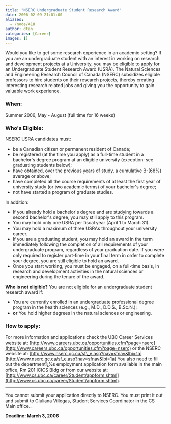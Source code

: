 ```yaml
---
title: "NSERC Undergraduate Student Research Award"
date: 2006-02-09 21:01:00
aliases:
  - /node/418
author: dtan
categories: [Career]
images: []
---
```


Would you like to get some research experience in an academic setting? If you are an undergraduate student with an interest in working on research and development projects at a University, you may be eligible to apply for an Undergraduate Student Research Award (USRA). The Natural Sciences and Engineering Research Council of Canada (NSERC) subsidizes
eligible professors to hire students on their research projects, thereby creating interesting research related jobs and giving you the opportunity to gain valuable work experience.

### When:

Summer 2006, May - August (full time for 16 weeks)

### Who's Eligible:

NSERC USRA candidates must:

*   be a Canadian citizen or permanent resident of Canada;
*   be registered (at the time you apply) as a full-time student in a bachelor's degree program at an eligible university (exception: see graduating students below);
*   have obtained, over the previous years of study, a cumulative B-(68%) average or above;
*   have completed all the course requirements of at least the first year of university study (or two academic terms) of your bachelor's degree;
*   not have started a program of graduate studies.

In addition:

*   If you already hold a bachelor's degree and are studying towards a second bachelor's degree, you may still apply to this program.
*   You may hold only one USRA per fiscal year (April 1 to March 31).
*   You may hold a maximum of three USRAs throughout your university career.
*   If you are a graduating student, you may hold an award in the term immediately following the completion of all requirements of your undergraduate program, regardless of your graduation date. If you were only required to register part-time in your final term in order to complete your degree, you are still eligible to hold an award.
*   Once you start working, you must be engaged, on a full-time basis, in research and development activities in the natural sciences or engineering during the tenure of the award.

**Who is not eligible?**
You are not eligible for an undergraduate student research award if:

*   You are currently enrolled in an undergraduate professional degree program in the health sciences (e.g., M.D., D.D.S., B.Sc.N.);
*   **or** You hold higher degrees in the natural sciences or engineering.

### How to apply:

For more information and applications check the UBC Career Services website at:
[http://www.careers.ubc.ca/opportunities.cfm?page=nserc](http://www.careers.ubc.ca/opportunities.cfm?page=nserc)
or the NSERC website at: [http://www.nserc.gc.ca/sf\_e.asp?nav=sfnav&lbi=1a](http://www.nserc.gc.ca/sf_e.asp?nav=sfnav&lbi=1a)
You also need to fill out the departmentï¿½s employment application form available in the main office, Rm 201 ICICS Bldg or from our website at:
[http://www.cs.ubc.ca/career/Student/appform.shtml](http://www.cs.ubc.ca/career/Student/appform.shtml).

___
You cannot submit your application directly to NSERC. You must print it out and submit to Giuliana Villegas, Student Services Coordinator in the CS Main office._

**Deadline: March 3, 2006**
